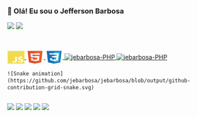 ### 👋 Olá! Eu sou o Jefferson Barbosa

<div>
  <img height="180em" src="https://github-readme-stats.vercel.app/api?username=jebarbosa&show_icons=true&theme=vue"/>
  <img height="180em" src="https://github-readme-stats.vercel.app/api/top-langs/?username=anuraghazra&layout=compact&theme=vue"/>
</div>

##

<div style="display: inline_block"><br>
  <a href="https://github.com/jebarbosa/jebarbosa/">
    <img align="center" alt="jebarbosa-Js" height="30" width="40" src="https://raw.githubusercontent.com/devicons/devicon/master/icons/javascript/javascript-plain.svg">
  </a>
  <a href="https://github.com/jebarbosa/jebarbosa/">
  <img align="center" alt="jebarbosa-HTML" height="30" width="40" src="https://raw.githubusercontent.com/devicons/devicon/master/icons/html5/html5-original.svg">
  </a>
  <a href="https://github.com/jebarbosa/jebarbosa/">  
  <img align="center" alt="jebarbosa-CSS" height="30" width="40" src="https://raw.githubusercontent.com/devicons/devicon/master/icons/css3/css3-original.svg">
  </a>
  <a href="https://github.com/jebarbosa/jebarbosa/">
  <img align="center" alt="jebarbosa-PHP" height="30" width="40" src="https://cdn.jsdelivr.net/gh/devicons/devicon/icons/typescript/typescript-original.svg">
  </a>
  <a href="https://github.com/jebarbosa/jebarbosa/">
  <img align="center" alt="jebarbosa-PHP" height="40" width="50" src="https://cdn.jsdelivr.net/gh/devicons/devicon/icons/php/php-plain.svg">
  </a>
  
    ![Snake animation](https://github.com/jebarbosa/jebarbosa/blob/output/github-contribution-grid-snake.svg)

</div>
  
  ##
 
<div> 
  <a href="https://www.instagram.com/jefferson_barbosa_21/" target="_blank"><img src="https://img.shields.io/badge/-Instagram-%23E4405F?style=for-the-badge&logo=instagram&logoColor=white" target="_blank"></a>
  <a href="https://www.facebook.com/jebarbosa021/" target="_blank"><img src="https://img.shields.io/badge/Facebook-1877F2?style=for-the-badge&logo=facebook&logoColor=white" target="_blank"></a>
  <a href = "mailto:jebarbosabr@gmail.com" target="_blank"><img src="https://img.shields.io/badge/-Gmail-%23333?style=for-the-badge&logo=gmail&logoColor=white" target="_blank"></a>
  <a href="https://www.linkedin.com/in/jefferson-barbosa-5a3560215/" target="_blank"><img src="https://img.shields.io/badge/-LinkedIn-%230077B5?style=for-the-badge&logo=linkedin&logoColor=white" target="_blank"></a>  
  <a href="https://www.behance.net/jebarbosa" target="_blank"><img src="https://img.shields.io/badge/Behance-%20-%23216ef7?style=for-the-badge&logo=Behance&logoColor=white" target="_blank"></a>
</div>
